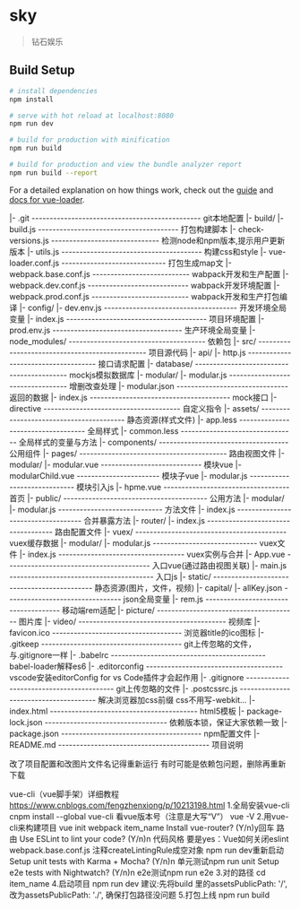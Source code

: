 # sky

> 钻石娱乐

## Build Setup

``` bash
# install dependencies
npm install

# serve with hot reload at localhost:8080
npm run dev

# build for production with minification
npm run build

# build for production and view the bundle analyzer report
npm run build --report
```

For a detailed explanation on how things work, check out the [guide](http://vuejs-templates.github.io/webpack/) and [docs for vue-loader](http://vuejs.github.io/vue-loader).

|- .git ----------------------------------------------- git本地配置
|- build/
    |- build.js --------------------------------------- 打包构建脚本
    |- check-versions.js ------------------------------ 检测node和npm版本,提示用户更新版本
    |- utils.js --------------------------------------- 构建css和style
    |- vue-loader.conf.js ----------------------------- 打包生成map文
    |- webpack.base.conf.js --------------------------- wabpack开发和生产配置
    |- webpack.dev.conf.js ---------------------------- wabpack开发环境配置
    |- webpack.prod.conf.js --------------------------- wabpack开发和生产打包编译
|- config/
    |- dev.env.js ------------------------------------- 开发环境全局变量
    |- index.js --------------------------------------- 项目环境配置
    |- prod.env.js ------------------------------------ 生产环境全局变量
|- node_modules/ -------------------------------------- 依赖包
|- src/ ----------------------------------------------- 项目源代码
    |- api/
        |- http.js ------------------------------------ 接口请求配置
    |- database/ ------------------------------------------ mockjs模拟数据库
        |- modular/
            |- modular.js --------------------------------- 增删改查处理
            |- modular.json ------------------------------- 返回的数据
        |- index.js --------------------------------------- mock接口
    |- directive -------------------------------------- 自定义指令
    |- assets/ ---------------------------------------- 静态资源(样式文件)
        |- app.less ----------------------------------- 全局样式
        |- common.less -------------------------------- 全局样式的变量与方法
    |- components/ ------------------------------------ 公用组件
    |- pages/ ----------------------------------------- 路由视图文件
        |- modular/
            |- modular.vue ---------------------------- 模块vue
            |- modularChild.vue ----------------------- 模块子vue
            |- modular.js ----------------------------- 模块引入js
        |- hpme.vue ----------------------------------- 首页
    |- public/ ---------------------------------------- 公用方法
        |- modular/
            |- modular.js ----------------------------- 方法文件
        |- index.js ----------------------------------- 合并暴露方法
    |- router/
        |- index.js ----------------------------------- 路由配置文件
    |- vuex/ ------------------------------------------ vuex缓存数据
        |- modular/
            |- modular.js ----------------------------- vuex文件
        |- index.js ----------------------------------- vuex实例与合并
    |- App.vue ---------------------------------------- 入口vue(通过路由视图关联)
    |- main.js ---------------------------------------- 入口js
|- static/ -------------------------------------------- 静态资源(图片，文件，视频)
    |- capital/
        |- allKey.json -------------------------------- json全局变量
        |- rem.js ------------------------------------- 移动端rem适配
    |- picture/ --------------------------------------- 图片库
    |- video/ ----------------------------------------- 视频库
    |- favicon.ico ------------------------------------ 浏览器title的ico图标
    |- .gitkeep --------------------------------------- git上传忽略的文件，与.gitignore一样
|- .babelrc ------------------------------------------- babel-loader解释es6
|- .editorconfig -------------------------------------- vscode安装editorConfig for vs Code插件才会起作用
|- .gitignore ----------------------------------------- git上传忽略的文件
|- .postcssrc.js -------------------------------------- 解决浏览器加css前缀  css不用写-webkit...
|- index.html ----------------------------------------- html5模板
|- package-lock.json ---------------------------------- 依赖版本锁，保证大家依赖一致
|- package.json --------------------------------------- npm配置文件
|- README.md ------------------------------------------ 项目说明






改了项目配置和改图片文件名记得重新运行
有时可能是依赖包问题，删除再重新下载


vue-cli（vue脚手架）详细教程     https://www.cnblogs.com/fengzhenxiong/p/10213198.html
1.全局安装vue-cli
cnpm install --global vue-cli
    看vue版本号（注意是大写“V”）
    vue -V
2.用vue-cli来构建项目
vue init webpack item_name
    Install vue-router? (Y/n)y回车   路由
    Use ESLint to lint your code? (Y/n)n    代码风格   要是yes：Vue如何关闭eslint  webpack.base.conf.js  注释createLintingRule成空对象   npm run dev重新启动
    Setup unit tests with Karma + Mocha? (Y/n)n     单元测试npm run unit
    Setup e2e tests with Nightwatch? (Y/n)n    e2e测试npm run e2e
3.对的路径
cd item_name
4.启动项目
npm run dev
    建议:先将build 里的assetsPublicPath: '/',改为assetsPublicPath: './',    确保打包路径没问题
5.打包上线
npm run build



